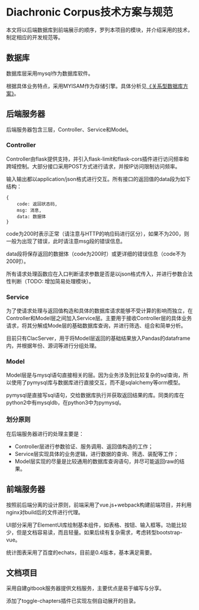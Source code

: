 # Diachronic Corpus技术方案与规范

本文将以后端数据库到前端展示的顺序，罗列本项目的模块，并介绍采用的技术，制定相应的开发规范等。

## 数据库

数据库层采用mysql作为数据库软件。

根据具体业务特点，采用MYISAM作为存储引擎。具体分析见[《关系型数据库方案》](/设计文档/关系型数据库方案.html)。

## 后端服务器

后端服务器包含三层，Controller、Service和Model。

### Controller

Controller由flask提供支持，并引入flask-limit和flask-cors插件进行访问频率和跨域控制。大部分接口采用POST方式进行请求，并按IP访问限制访问频率。

输入输出都以application/json格式进行交互。所有接口的返回值的data段为如下结构：
```
{
    code: 返回状态码,
    msg: 消息,
    data: 数据体
}
```
code为200时表示正常（请注意与HTTP的响应码进行区分），如果不为200，则一般为出现了错误，此时请注意msg段的错误信息。

data段将保存返回的数据体（code为200时）或更详细的错误信息（code不为200时）。

所有请求处理函数应在入口判断请求参数是否是以json格式传入，并进行参数合法性判断（TODO: 增加简易处理模块）。

### Service

为了使请求处理与返回值构造和具体的数据库请求能够不受计算的影响而独立，在Controller和Model层之间加入Service层。主要用于接收Controller层的具体业务请求，将其分解成Mode层的基础数据库查询，并进行筛选、组合和简单分析。

目前只有ClacServer，用于将Model层返回的基础结果放入Pandas的dataframe内，并根据年份、源词等进行分组处理。

### Model

Model层是与mysql语句直接相关的层。因为业务涉及到比较复杂的sql查询，所以使用了pymysql库与数据库进行直接交互，而不是sqlalchemy等orm模型。

pymysql是直接写sql语句，交给数据库执行并获取返回结果的库。同类的库在python2中有mysqldb，在python3中为pymysql。

### 划分原则

在后端服务器进行的处理主要是：

* Controller层进行参数验证、服务调用、返回值构造的工作；
* Service层实现具体的业务逻辑，进行数据的查询、筛选、装配等工作；
* Model层实现的尽量是比较通用的数据库查询语句，并尽可能返回raw的结果。

## 前端服务器

按照前后端分离的设计原则，前端采用了vue.js+webpack构建前端项目，并利用nginx对build后的文件进行代理。

UI部分采用了ElementUI库绘制基本组件，如表格、按钮、输入框等。功能比较少，但是文档容易读，而且轻量。如果后续有复杂需求，考虑转型bootstrap-vue。

统计图表采用了百度的echats，目前是0.4版本，基本满足需要。

## 文档项目

采用自建gitbook服务器提供文档服务，主要优点是易于编写与分享。

添加了toggle-chapters插件已实现左侧自动展开的目录。

